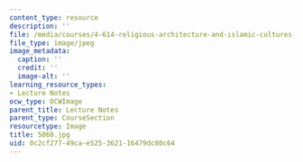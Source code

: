 ```yaml
---
content_type: resource
description: ''
file: /media/courses/4-614-religious-architecture-and-islamic-cultures-fall-2002/0c2cf27749cae525362116479dc80c64_5060.jpg
file_type: image/jpeg
image_metadata:
  caption: ''
  credit: ''
  image-alt: ''
learning_resource_types:
- Lecture Notes
ocw_type: OCWImage
parent_title: Lecture Notes
parent_type: CourseSection
resourcetype: Image
title: 5060.jpg
uid: 0c2cf277-49ca-e525-3621-16479dc80c64
---
```

